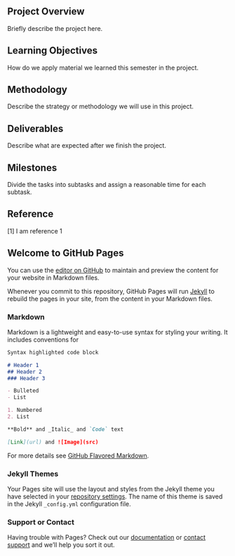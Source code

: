 ## Project Overview

Briefly describe the project here.

## Learning Objectives

How do we apply material we learned this semester in the project.

## Methodology 

Describe the strategy or methodology we will use in this project.

## Deliverables

Describe what are expected after we finish the project.

## Milestones

Divide the tasks into subtasks and assign a reasonable time for each subtask.

## Reference

[1] I am reference 1

## Welcome to GitHub Pages

You can use the [editor on GitHub](https://github.com/stormysun513/pcap-final/edit/gh-pages/README.md) to maintain and preview the content for your website in Markdown files.

Whenever you commit to this repository, GitHub Pages will run [Jekyll](https://jekyllrb.com/) to rebuild the pages in your site, from the content in your Markdown files.

### Markdown

Markdown is a lightweight and easy-to-use syntax for styling your writing. It includes conventions for

```markdown
Syntax highlighted code block

# Header 1
## Header 2
### Header 3

- Bulleted
- List

1. Numbered
2. List

**Bold** and _Italic_ and `Code` text

[Link](url) and ![Image](src)
```

For more details see [GitHub Flavored Markdown](https://guides.github.com/features/mastering-markdown/).

### Jekyll Themes

Your Pages site will use the layout and styles from the Jekyll theme you have selected in your [repository settings](https://github.com/stormysun513/pcap-final/settings). The name of this theme is saved in the Jekyll `_config.yml` configuration file.

### Support or Contact

Having trouble with Pages? Check out our [documentation](https://help.github.com/categories/github-pages-basics/) or [contact support](https://github.com/contact) and we’ll help you sort it out.
